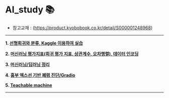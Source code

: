 # AI_study 📚

- 참고교재 : (https://product.kyobobook.co.kr/detail/S000001248968)

---

**1. [선형회귀와 분류, Kaggle 이용하여 실습](study/250825.md)**

**2. [머신러닝 평가지표(회귀 평가 지표, 상관계수, 오차행렬), 데이터 인코딩](study/250826.md)**

**3. [머신러닝/딥러닝 정리](study/250827.md)**

**4. [흉부 엑스선 기반 폐렴 진단/Gradio](study/250828.md)**

**5. [Teachable machine](study/250829.md)**


---




